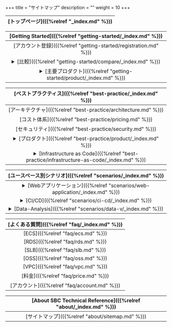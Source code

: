 +++
title = "サイトマップ"
description = ""
weight = 10
+++


[トップページ]({{%relref "_index.md" %}})|
|:------:|

|[Getting Started]({{%relref "getting-started/_index.md" %}})|
|:------:|  
|[アカウント登録]({{%relref "getting-started/registration.md" %}})|
|<details><summary>[比較]({{%relref "getting-started/compare/_index.md" %}})</summary>[国際アカウントvs中国アカウント]({{%relref "getting-started/compare/vs-jp-cn.md" %}})<br>[Alibaba vs AWS vs Azure vs GCP比較]({{%relref "getting-started/compare/vs-aws-gcp-azure.md" %}})</details>|
|<details><summary>[主要プロダクト]({{%relref "getting-started/product/_index.md" %}})</summary>[ECS]({{%relref "getting-started/product/ecs.md" %}})</details>|
 
|[ベストプラクティス]({{%relref "best-practice/_index.md" %}})|
|:------:|
|[アーキテクチャ]({{%relref "best-practice/architecture.md" %}})|
|[コスト体系]({{%relref "best-practice/pricing.md" %}})|
|[セキュリティ]({{%relref "best-practice/security.md" %}})|
|<details><summary>[プロダクト]({{%relref "best-practice/product/_index.md" %}})</summary>[RAM]({{%relref "best-practice/product/ram.md" %}})<br>[Anti-DDoS]({{%relref "best-practice/product/anti-ddos.md" %}})</details>|
|<details><summary>[Infrastructure as Code]({{%relref "best-practice/infrastructure-as-code/_index.md" %}})</summary>[Terraform 1章]({{%relref "best-practice/infrastructure-as-code/terraform_01.md" %}})<br>[Terraform 2章]({{%relref "best-practice/infrastructure-as-code/terraform_02.md" %}})<br>[Terraform 3章]({{%relref "best-practice/infrastructure-as-code/terraform_03.md" %}})<br>[Terraform 4章]({{%relref "best-practice/infrastructure-as-code/terraform_04.md" %}})<br>[Terraform 5章]({{%relref "best-practice/infrastructure-as-code/terraform_05.md" %}})</details>|

 [ユースベース別シナリオ]({{%relref "scenarios/_index.md" %}})|
|:------:|
|<details><summary>[Webアプリケーション]({{%relref "scenarios/web-application/_index.md" %}})</summary>[Java Springboot]({{%relref "scenarios/web-application/java-springboot.md" %}})<br>[Python Django]({{%relref "scenarios/web-application/python-django.md" %}})</details>|
|<details><summary>[CI/CD]({{%relref "scenarios/ci-cd/_index.md" %}})</summary>[E-commerce site with Terraform]({{%relref "scenarios/ci-cd/e-commerce-w-terraform.md" %}})</details>|
|<details><summary>[Data-Analysis]({{%relref "scenarios/data-v/_index.md" %}})</summary>[Some technical reference for Data-V]({{%relref "scenarios/data-v/example.md" %}})</details>|

|[よくある質問]({{%relref "faq/_index.md" %}})
|:------:|
|[ECS]({{%relref "faq/ecs.md" %}})|
|[RDS]({{%relref "faq/rds.md" %}})|
|[SLB]({{%relref "faq/slb.md" %}})|
|[OSS]({{%relref "faq/oss.md" %}})|
|[VPC]({{%relref "faq/vpc.md" %}})|
|[料金]({{%relref "faq/price.md" %}})|
|[アカウント]({{%relref "faq/account.md" %}})|


|[About SBC Technical Reference]({{%relref "about/_index.md" %}})|
|:------:|
| [サイトマップ]({{%relref "about/sitemap.md" %}}) |
